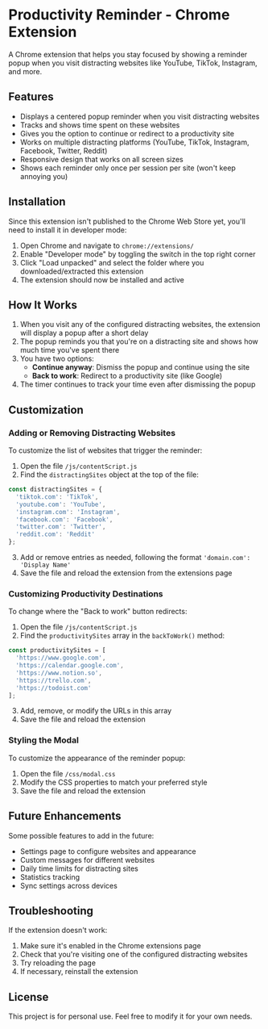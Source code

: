# Productivity Reminder - Chrome Extension

A Chrome extension that helps you stay focused by showing a reminder popup when you visit distracting websites like YouTube, TikTok, Instagram, and more.

## Features

- Displays a centered popup reminder when you visit distracting websites
- Tracks and shows time spent on these websites
- Gives you the option to continue or redirect to a productivity site
- Works on multiple distracting platforms (YouTube, TikTok, Instagram, Facebook, Twitter, Reddit)
- Responsive design that works on all screen sizes
- Shows each reminder only once per session per site (won't keep annoying you)

## Installation

Since this extension isn't published to the Chrome Web Store yet, you'll need to install it in developer mode:

1. Open Chrome and navigate to `chrome://extensions/`
2. Enable "Developer mode" by toggling the switch in the top right corner
3. Click "Load unpacked" and select the folder where you downloaded/extracted this extension
4. The extension should now be installed and active

## How It Works

1. When you visit any of the configured distracting websites, the extension will display a popup after a short delay
2. The popup reminds you that you're on a distracting site and shows how much time you've spent there
3. You have two options:
   - **Continue anyway**: Dismiss the popup and continue using the site
   - **Back to work**: Redirect to a productivity site (like Google)
4. The timer continues to track your time even after dismissing the popup

## Customization

### Adding or Removing Distracting Websites

To customize the list of websites that trigger the reminder:

1. Open the file `/js/contentScript.js`
2. Find the `distractingSites` object at the top of the file:

```javascript
const distractingSites = {
  'tiktok.com': 'TikTok',
  'youtube.com': 'YouTube',
  'instagram.com': 'Instagram',
  'facebook.com': 'Facebook',
  'twitter.com': 'Twitter',
  'reddit.com': 'Reddit'
};
```

3. Add or remove entries as needed, following the format `'domain.com': 'Display Name'`
4. Save the file and reload the extension from the extensions page

### Customizing Productivity Destinations

To change where the "Back to work" button redirects:

1. Open the file `/js/contentScript.js`
2. Find the `productivitySites` array in the `backToWork()` method:

```javascript
const productivitySites = [
  'https://www.google.com',
  'https://calendar.google.com',
  'https://www.notion.so',
  'https://trello.com',
  'https://todoist.com'
];
```

3. Add, remove, or modify the URLs in this array
4. Save the file and reload the extension

### Styling the Modal

To customize the appearance of the reminder popup:

1. Open the file `/css/modal.css`
2. Modify the CSS properties to match your preferred style
3. Save the file and reload the extension

## Future Enhancements

Some possible features to add in the future:

- Settings page to configure websites and appearance
- Custom messages for different websites
- Daily time limits for distracting sites
- Statistics tracking
- Sync settings across devices

## Troubleshooting

If the extension doesn't work:

1. Make sure it's enabled in the Chrome extensions page
2. Check that you're visiting one of the configured distracting websites
3. Try reloading the page
4. If necessary, reinstall the extension

## License

This project is for personal use. Feel free to modify it for your own needs.

